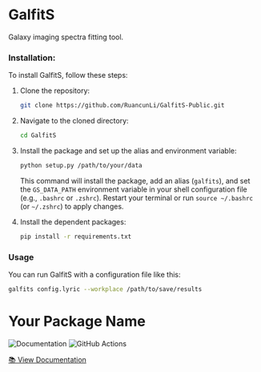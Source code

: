 # GalfitS

Galaxy imaging spectra fitting tool.

### Installation:

To install GalfitS, follow these steps:

1. Clone the repository:
   ```sh
   git clone https://github.com/RuancunLi/GalfitS-Public.git
   ```

2. Navigate to the cloned directory:
   ```sh
   cd GalfitS
   ```

3. Install the package and set up the alias and environment variable:
   ```sh
   python setup.py /path/to/your/data
   ```
   This command will install the package, add an alias (`galfits`), and set the `GS_DATA_PATH` environment variable in your shell configuration file (e.g., `.bashrc` or `.zshrc`). Restart your terminal or run `source ~/.bashrc` (or `~/.zshrc`) to apply changes.

4. Install the dependent packages:
   ```sh
   pip install -r requirements.txt
   ```

### Usage

You can run GalfitS with a configuration file like this:

```sh
galfits config.lyric --workplace /path/to/save/results
```

# Your Package Name

![Documentation](https://img.shields.io/badge/docs-online-brightgreen)
![GitHub Actions](https://github.com/ruancunli/GalfitS-Public/actions/workflows/docs.yml/badge.svg)

[📚 View Documentation](https://ruancunli.github.io/GalfitS-Public/)
